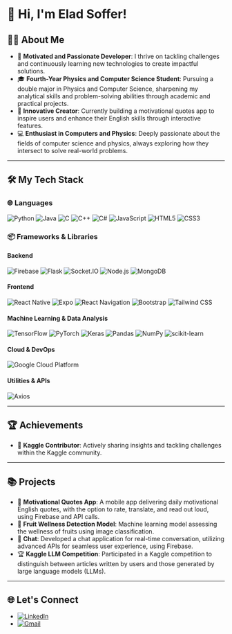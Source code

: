 # 👋 Hi, I'm Elad Soffer!

## 👨‍💻 About Me
- 🌟 **Motivated and Passionate Developer**: I thrive on tackling challenges and continuously learning new technologies to create impactful solutions.  
- 🎓 **Fourth-Year Physics and Computer Science Student**: Pursuing a double major in Physics and Computer Science, sharpening my analytical skills and problem-solving abilities through academic and practical projects.  
- 🚀 **Innovative Creator**: Currently building a motivational quotes app to inspire users and enhance their English skills through interactive features.  
- 💻 **Enthusiast in Computers and Physics**: Deeply passionate about the fields of computer science and physics, always exploring how they intersect to solve real-world problems.


---

## 🛠️ My Tech Stack

### 🌐 **Languages**
![Python](https://img.shields.io/badge/-Python-3776AB?logo=python&logoColor=white) 
![Java](https://img.shields.io/badge/-Java-007396?logo=java&logoColor=white) 
![C](https://img.shields.io/badge/-C-A8B9CC?logo=c&logoColor=white) 
![C++](https://img.shields.io/badge/-C++-00599C?logo=c%2B%2B&logoColor=white) 
![C#](https://img.shields.io/badge/-C%23-239120?logo=c-sharp&logoColor=white) 
![JavaScript](https://img.shields.io/badge/-JavaScript-F7DF1E?logo=javascript&logoColor=black) 
![HTML5](https://img.shields.io/badge/-HTML5-E34F26?logo=html5&logoColor=white) 
![CSS3](https://img.shields.io/badge/-CSS3-1572B6?logo=css3&logoColor=white)

### 📦 **Frameworks & Libraries**

#### **Backend**
![Firebase](https://img.shields.io/badge/-Firebase-FFCA28?logo=firebase&logoColor=black) 
![Flask](https://img.shields.io/badge/-Flask-000000?logo=flask&logoColor=white) 
![Socket.IO](https://img.shields.io/badge/-Socket.IO-010101?logo=socket.io&logoColor=white) 
![Node.js](https://img.shields.io/badge/-Node.js-339933?logo=node.js&logoColor=white) 
![MongoDB](https://img.shields.io/badge/-MongoDB-47A248?logo=mongodb&logoColor=white)

#### **Frontend**
![React Native](https://img.shields.io/badge/-React%20Native-61DAFB?logo=react&logoColor=black) 
![Expo](https://img.shields.io/badge/-Expo-000020?logo=expo&logoColor=white) 
![React Navigation](https://img.shields.io/badge/-React%20Navigation-0078FF?logo=react&logoColor=white) 
![Bootstrap](https://img.shields.io/badge/-Bootstrap-7952B3?logo=bootstrap&logoColor=white) 
![Tailwind CSS](https://img.shields.io/badge/-Tailwind%20CSS-06B6D4?logo=tailwindcss&logoColor=white)

#### **Machine Learning & Data Analysis**
![TensorFlow](https://img.shields.io/badge/-TensorFlow-FF6F00?logo=tensorflow&logoColor=white) 
![PyTorch](https://img.shields.io/badge/-PyTorch-EE4C2C?logo=pytorch&logoColor=white) 
![Keras](https://img.shields.io/badge/-Keras-D00000?logo=keras&logoColor=white) 
![Pandas](https://img.shields.io/badge/-Pandas-150458?logo=pandas&logoColor=white) 
![NumPy](https://img.shields.io/badge/-NumPy-013243?logo=numpy&logoColor=white) 
![scikit-learn](https://img.shields.io/badge/-scikit--learn-F7931E?logo=scikit-learn&logoColor=white)

#### **Cloud & DevOps**
![Google Cloud Platform](https://img.shields.io/badge/-Google%20Cloud%20Platform-4285F4?logo=google-cloud&logoColor=white)

#### **Utilities & APIs**
![Axios](https://img.shields.io/badge/-Axios-5A29E4?logo=axios&logoColor=white)

---

## 🏆 Achievements
- 🥇 **Kaggle Contributor**: Actively sharing insights and tackling challenges within the Kaggle community.  

---

## 📚 Projects
- 🌠 **Motivational Quotes App**: A mobile app delivering daily motivational English quotes, with the option to rate, translate, and read out loud, using Firebase and API calls.  
- 🍎 **Fruit Wellness Detection Model**: Machine learning model assessing the wellness of fruits using image classification.  
- 💬 **Chat**: Developed a chat application for real-time conversation, utilizing advanced APIs for seamless user experience, using Firebase.  
- 🏆 **Kaggle LLM Competition**: Participated in a Kaggle competition to distinguish between articles written by users and those generated by large language models (LLMs).

---

## 🌐 Let's Connect
- [![LinkedIn](https://img.shields.io/badge/LinkedIn-Elad%20Soffer-blue)](https://www.linkedin.com/in/elad-soffer-532468177/)  
- [![Gmail](https://img.shields.io/badge/Gmail-elad10101234@gmail.com-D14836?logo=gmail&logoColor=white)](mailto:elad10101234@gmail.com)


